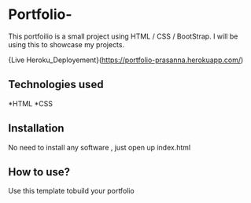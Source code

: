 # Portfolio-

This portfoilio is a small project using HTML / CSS / BootStrap. I will be using this to showcase my projects.

{Live Heroku_Deployement}(https://portfolio-prasanna.herokuapp.com/)

## Technologies used


*HTML
*CSS

## Installation
 
 No need to install any software , just open up index.html
 
 ## How to use?
 
 Use this template tobuild your portfolio
 


